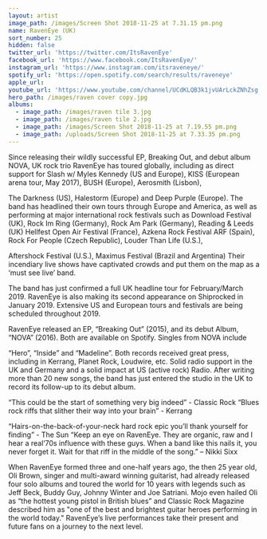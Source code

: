 ```yaml
---
layout: artist
image_path: /images/Screen Shot 2018-11-25 at 7.31.15 pm.png
name: RavenEye (UK)
sort_number: 25
hidden: false
twitter_url: 'https://twitter.com/ItsRavenEye'
facebook_url: 'https://www.facebook.com/ItsRavenEye/'
instagram_url: 'https://www.instagram.com/itsraveneye/'
spotify_url: 'https://open.spotify.com/search/results/raveneye'
apple_url:
youtube_url: 'https://www.youtube.com/channel/UCdKLQB3k1jvUArLckZNhZsg'
hero_path: /images/raven cover copy.jpg
albums:
  - image_path: /images/raven tile 3.jpg
  - image_path: /images/raven tile 2.jpg
  - image_path: /images/Screen Shot 2018-11-25 at 7.19.55 pm.png
  - image_path: /uploads/Screen Shot 2018-11-25 at 7.33.35 pm.png
---
```


Since releasing their wildly successful EP, Breaking Out, and debut album NOVA, UK rock trio RavenEye has toured globally, including as direct support for Slash w/ Myles Kennedy (US and Europe), KISS (European arena tour, May 2017), BUSH (Europe), Aerosmith (Lisbon),

The Darkness (US), Halestorm (Europe) and Deep Purple (Europe). The band has headlined their own tours through Europe and America, as well as performing at major international rock festivals such as Download Festival (UK), Rock Im Ring (Germany), Rock Am Park (Germany), Reading & Leeds (UK) Hellfest Open Air Festival (France), Azkena Rock Festival ARF (Spain), Rock For People (Czech Republic), Louder Than Life (U.S.),

Aftershock Festival (U.S.), Maximus Festival (Brazil and Argentina) Their incendiary live shows have captivated crowds and put them on the map as a ‘must see live’ band.

The band has just confirmed a full UK headline tour for February/March 2019. RavenEye is also making its second appearance on Shiprocked in January 2019. Extensive US and European tours and festivals are being scheduled throughout 2019.

RavenEye released an EP, “Breaking Out” (2015), and its debut Album, “NOVA” (2016). Both are available on Spotify. Singles from NOVA include

“Hero”, “Inside” and “Madeline”. Both records received great press, including in Kerrang, Planet Rock, Loudwire, etc. Solid radio support in the UK and Germany and a solid impact at US (active rock) Radio. After writing more than 20 new songs, the band has just entered the studio in the UK to record its follow-up to its debut album.

“This could be the start of something very big indeed” - Classic Rock “Blues rock riffs that slither their way into your brain” - Kerrang

“Hairs-on-the-back-of-your-neck hard rock epic you’ll thank yourself for finding” - The Sun “Keep an eye on RavenEye. They are organic, raw and I hear a real‘70s influence with these guys. When a band like this nails it, you never forget it. Wait for that riff in the middle of the song.” – Nikki Sixx

When RavenEye formed three and one-half years ago, the then 25 year old, Oli Brown, singer and multi-award winning guitarist, had already released four solo albums and toured the world for 10 years with legends such as Jeff Beck, Buddy Guy, Johnny Winter and Joe Satriani. Mojo even hailed Oli as “the hottest young pistol in British blues” and Classic Rock Magazine described him as "one of the best and brightest guitar heroes performing in the world today." RavenEye’s live performances take their present and future fans on a journey to the next level.